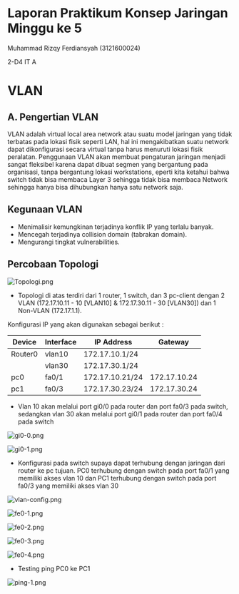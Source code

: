 # Laporan Praktikum Konsep Jaringan Minggu ke 5

Muhammad Rizqy Ferdiansyah (3121600024)

2-D4 IT A

# VLAN

## A. Pengertian VLAN

VLAN adalah virtual local area network atau suatu model jaringan yang tidak terbatas pada lokasi fisik seperti LAN, hal ini mengakibatkan suatu network dapat dikonfigurasi secara virtual tanpa harus menuruti lokasi fisik peralatan. Penggunaan VLAN akan membuat pengaturan jaringan menjadi sangat fleksibel karena dapat dibuat segmen yang bergantung pada organisasi, tanpa bergantung lokasi workstations, eperti kita ketahui bahwa switch tidak bisa membaca Layer 3 sehingga tidak bisa membaca Network sehingga hanya bisa dihubungkan hanya satu network saja.

## Kegunaan VLAN

- Menimalisir kemungkinan terjadinya konflik IP yang terlalu banyak.
- Mencegah terjadinya collision domain (tabrakan domain).
- Mengurangi tingkat vulnerabilities.

## Percobaan Topologi

![Topologi.png](https://i.postimg.cc/m29X7GjF/Topologi.png)

- Topologi di atas terdiri dari 1 router, 1 switch, dan 3 pc-client dengan 2 VLAN (172.17.10.11 - 10 [VLAN10] & 172.17.30.11 - 30 [VLAN30]) dan 1 Non-VLAN (172.17.1.1).

Konfigurasi IP yang akan digunakan sebagai berikut :

| Device  | Interface | IP Address      | Gateway      |
| ------- | --------- | --------------- | ------------ |
| Router0 | vlan10    | 172.17.10.1/24  |              |
|         | vlan30    | 172.17.30.1/24  |              |
| pc0     | fa0/1     | 172.17.10.21/24 | 172.17.10.24 |
| pc1     | fa0/3     | 172.17.30.23/24 | 172.17.30.24 |

- Vlan 10 akan melalui port gi0/0 pada router dan port fa0/3 pada switch, sedangkan vlan 30 akan melalui port gi0/1 pada router dan port fa0/4 pada switch

![gi0-0.png](https://i.postimg.cc/T2smfLrr/gi0-0.png)

![gi0-1.png](https://i.postimg.cc/ZRcG6zLS/gi0-1.png)

- Konfigurasi pada switch supaya dapat terhubung dengan jaringan dari router ke pc tujuan. PC0 terhubung dengan switch pada port fa0/1 yang memiliki akses vlan 10 dan PC1 terhubung dengan switch pada port fa0/3 yang memiliki akses vlan 30

![vlan-config.png](https://i.postimg.cc/hGPDws3c/vlan-config.png)

![fe0-1.png](https://i.postimg.cc/5t0HvfJB/fe0-1.png)

![fe0-2.png](https://i.postimg.cc/8znp2M8v/fe0-2.png)

![fe0-3.png](https://i.postimg.cc/1Rc99Lhs/fe0-3.png)

![fe0-4.png](https://i.postimg.cc/445gCVV3/fe0-4.png)

- Testing ping PC0 ke PC1

![ping-1.png](https://i.postimg.cc/Hk3zdW3X/ping-1.png)
